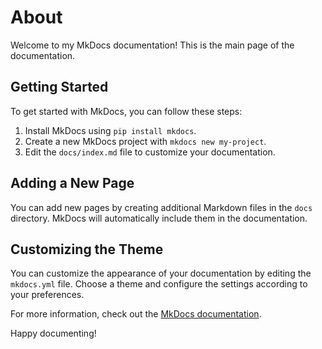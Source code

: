# About

Welcome to my MkDocs documentation! This is the main page of the documentation.

## Getting Started

To get started with MkDocs, you can follow these steps:

1. Install MkDocs using `pip install mkdocs`.
2. Create a new MkDocs project with `mkdocs new my-project`.
3. Edit the `docs/index.md` file to customize your documentation.

## Adding a New Page

You can add new pages by creating additional Markdown files in the `docs` directory. MkDocs will automatically include them in the documentation.

## Customizing the Theme

You can customize the appearance of your documentation by editing the `mkdocs.yml` file. Choose a theme and configure the settings according to your preferences.

For more information, check out the [MkDocs documentation](https://www.mkdocs.org/).

Happy documenting!
